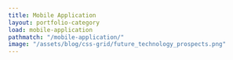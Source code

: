 ```yaml
---
title: Mobile Application
layout: portfolio-category
load: mobile-application
pathmatch: "/mobile-application/"
image: "/assets/blog/css-grid/future_technology_prospects.png"
---
```


